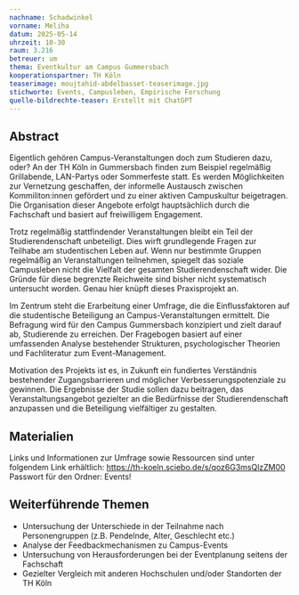 ```yaml
---
nachname: Schadwinkel
vorname: Meliha
datum: 2025-05-14
uhrzeit: 10-30
raum: 3.216 
betreuer: um
thema: Eventkultur am Campus Gummersbach
kooperationspartner: TH Köln
teaserimage: moujtahid-abdelbasset-teaserimage.jpg
stichworte: Events, Campusleben, Empirische Forschung
quelle-bildrechte-teaser: Erstellt mit ChatGPT
---
```


## Abstract
Eigentlich gehören Campus-Veranstaltungen doch zum Studieren dazu, oder? An der TH Köln in Gummersbach finden zum Beispiel regelmäßig Grillabende, LAN-Partys oder Sommerfeste statt. Es werden Möglichkeiten zur Vernetzung geschaffen, der informelle Austausch zwischen Kommiliton:innen gefördert und zu einer aktiven Campuskultur beigetragen. Die Organisation dieser Angebote erfolgt hauptsächlich durch die Fachschaft und basiert auf freiwilligem Engagement.

Trotz regelmäßig stattfindender Veranstaltungen bleibt ein Teil der Studierendenschaft unbeteiligt. Dies wirft grundlegende Fragen zur Teilhabe am studentischen Leben auf. Wenn nur bestimmte Gruppen regelmäßig an Veranstaltungen teilnehmen, spiegelt das soziale Campusleben nicht die Vielfalt der gesamten Studierendenschaft wider. Die Gründe für diese begrenzte Reichweite sind bisher nicht systematisch untersucht worden. Genau hier knüpft dieses Praxisprojekt an.

Im Zentrum steht die Erarbeitung einer Umfrage, die die Einflussfaktoren auf die studentische Beteiligung an Campus-Veranstaltungen ermittelt. Die Befragung wird für den Campus Gummersbach konzipiert und zielt darauf ab, Studierende zu erreichen. Der Fragebogen basiert auf einer umfassenden Analyse bestehender Strukturen, psychologischer Theorien und Fachliteratur zum Event-Management.

Motivation des Projekts ist es, in Zukunft ein fundiertes Verständnis bestehender Zugangsbarrieren und möglicher Verbesserungspotenziale zu gewinnen. Die Ergebnisse der Studie sollen dazu beitragen, das Veranstaltungsangebot gezielter an die Bedürfnisse der Studierendenschaft anzupassen und die Beteiligung vielfältiger zu gestalten.

## Materialien
Links und Informationen zur Umfrage sowie Ressourcen sind unter folgendem Link erhältlich: 
https://th-koeln.sciebo.de/s/qoz6G3msQlzZM00
Passwort für den Ordner: Events!

## Weiterführende Themen
* Untersuchung der Unterschiede in der Teilnahme nach Personengruppen (z.B. Pendelnde, Alter, Geschlecht etc.)
* Analyse der Feedbackmechanismen zu Campus-Events
* Untersuchung von Herausforderungen bei der Eventplanung seitens der Fachschaft
* Gezielter Vergleich mit anderen Hochschulen und/oder Standorten der TH Köln
